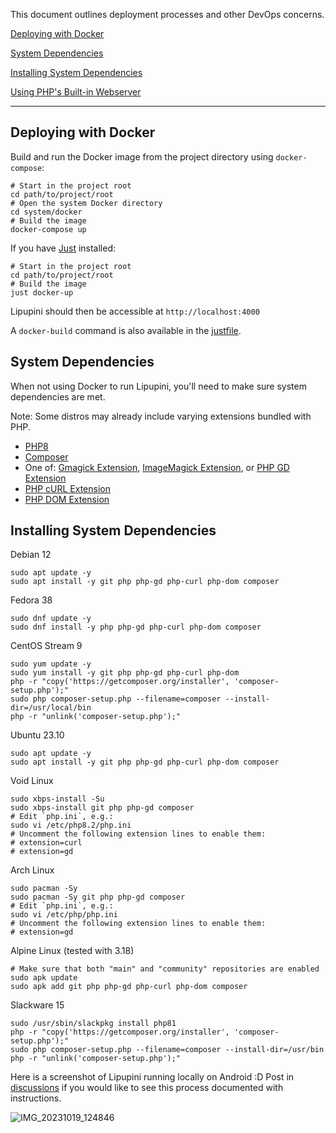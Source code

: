 This document outlines deployment processes and other DevOps concerns.

[Deploying with Docker](#deploying-with-docker)

[System Dependencies](#system-dependencies)

[Installing System Dependencies](#installing-system-dependencies)

[Using PHP's Built-in Webserver](../../README.md#starting-the-php-webserver)

---

## Deploying with Docker

Build and run the Docker image from the project directory using `docker-compose`:

```shell
# Start in the project root
cd path/to/project/root
# Open the system Docker directory
cd system/docker
# Build the image
docker-compose up
```

If you have [Just](https://github.com/casey/just/) installed:

```shell
# Start in the project root
cd path/to/project/root
# Build the image
just docker-up
```

Lipupini should then be accessible at `http://localhost:4000`

A `docker-build` command is also available in the [justfile](../../justfile).

## System Dependencies

When not using Docker to run Lipupini, you'll need to make sure system dependencies are met.

Note: Some distros may already include varying extensions bundled with PHP.

- [PHP8](https://www.php.net/manual/en/install.php)
- [Composer](https://getcomposer.org/)
- One of: [Gmagick Extension](https://www.php.net/manual/en/book.gmagick.php), [ImageMagick Extension](https://www.php.net/manual/en/book.imagick.php), or [PHP GD Extension](https://www.php.net/manual/en/book.image.php)
- [PHP cURL Extension](https://www.php.net/manual/en/book.curl.php)
- [PHP DOM Extension](https://www.php.net/manual/en/book.dom.php)

## Installing System Dependencies

Debian 12

```shell
sudo apt update -y
sudo apt install -y git php php-gd php-curl php-dom composer
```

Fedora 38

```shell
sudo dnf update -y
sudo dnf install -y php php-gd php-curl php-dom composer
```

CentOS Stream 9

```shell
sudo yum update -y
sudo yum install -y git php php-gd php-curl php-dom
php -r "copy('https://getcomposer.org/installer', 'composer-setup.php');"
sudo php composer-setup.php --filename=composer --install-dir=/usr/local/bin
php -r "unlink('composer-setup.php');"
```

Ubuntu 23.10

```shell
sudo apt update -y
sudo apt install -y git php php-gd php-curl php-dom composer
```

Void Linux

```shell
sudo xbps-install -Su
sudo xbps-install git php php-gd composer
# Edit `php.ini`, e.g.:
sudo vi /etc/php8.2/php.ini
# Uncomment the following extension lines to enable them:
# extension=curl
# extension=gd
```

Arch Linux

```shell
sudo pacman -Sy
sudo pacman -Sy git php php-gd composer
# Edit `php.ini`, e.g.:
sudo vi /etc/php/php.ini
# Uncomment the following extension lines to enable them:
# extension=gd
```

Alpine Linux (tested with 3.18)

```shell
# Make sure that both "main" and "community" repositories are enabled
sudo apk update
sudo apk add git php php-gd php-curl php-dom composer
```

Slackware 15

```shell
sudo /usr/sbin/slackpkg install php81
php -r "copy('https://getcomposer.org/installer', 'composer-setup.php');"
sudo php composer-setup.php --filename=composer --install-dir=/usr/bin
php -r "unlink('composer-setup.php');"
```

Here is a screenshot of Lipupini running locally on Android :D Post in [discussions](https://github.com/lipupini/lipupini/issues) if you would like to see this process documented with instructions.

![IMG_20231019_124846](https://github.com/lipupini/lipupini/assets/108841276/60785bb6-9caf-424a-8abe-735684657deb)
